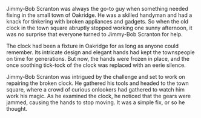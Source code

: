 Jimmy-Bob Scranton was always the go-to guy when something needed fixing in the small town of Oakridge. He was a skilled handyman and had a knack for tinkering with broken appliances and gadgets. So when the old clock in the town square abruptly stopped working one sunny afternoon, it was no surprise that everyone turned to Jimmy-Bob Scranton for help.

The clock had been a fixture in Oakridge for as long as anyone could remember. Its intricate design and elegant hands had kept the townspeople on time for generations. But now, the hands were frozen in place, and the once soothing tick-tock of the clock was replaced with an eerie silence.

Jimmy-Bob Scranton was intrigued by the challenge and set to work on repairing the broken clock. He gathered his tools and headed to the town square, where a crowd of curious onlookers had gathered to watch him work his magic. As he examined the clock, he noticed that the gears were jammed, causing the hands to stop moving. It was a simple fix, or so he thought.





